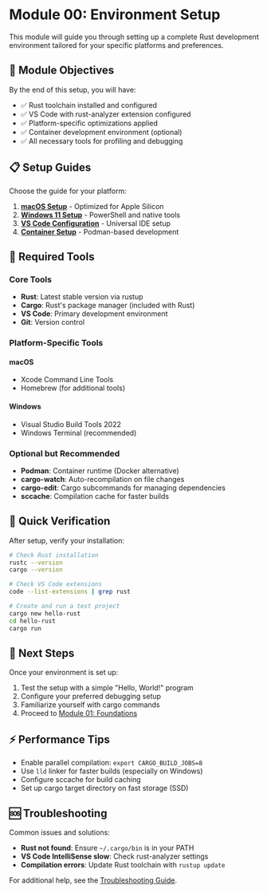 # Module 00: Environment Setup

This module will guide you through setting up a complete Rust development environment tailored for your specific platforms and preferences.

## 🎯 Module Objectives

By the end of this setup, you will have:

- ✅ Rust toolchain installed and configured
- ✅ VS Code with rust-analyzer extension configured
- ✅ Platform-specific optimizations applied
- ✅ Container development environment (optional)
- ✅ All necessary tools for profiling and debugging

## 📋 Setup Guides

Choose the guide for your platform:

1. **[macOS Setup](macos-setup.md)** - Optimized for Apple Silicon
2. **[Windows 11 Setup](windows-11-setup.md)** - PowerShell and native tools
3. **[VS Code Configuration](vscode-configuration.md)** - Universal IDE setup
4. **[Container Setup](container-setup.md)** - Podman-based development

## 🔧 Required Tools

### Core Tools
- **Rust**: Latest stable version via rustup
- **Cargo**: Rust's package manager (included with Rust)
- **VS Code**: Primary development environment
- **Git**: Version control

### Platform-Specific Tools

#### macOS
- Xcode Command Line Tools
- Homebrew (for additional tools)

#### Windows
- Visual Studio Build Tools 2022
- Windows Terminal (recommended)

### Optional but Recommended
- **Podman**: Container runtime (Docker alternative)
- **cargo-watch**: Auto-recompilation on file changes
- **cargo-edit**: Cargo subcommands for managing dependencies
- **sccache**: Compilation cache for faster builds

## 🏃 Quick Verification

After setup, verify your installation:

```bash
# Check Rust installation
rustc --version
cargo --version

# Check VS Code extensions
code --list-extensions | grep rust

# Create and run a test project
cargo new hello-rust
cd hello-rust
cargo run
```

## 🚀 Next Steps

Once your environment is set up:

1. Test the setup with a simple "Hello, World!" program
2. Configure your preferred debugging setup
3. Familiarize yourself with cargo commands
4. Proceed to [Module 01: Foundations](../01-foundations/README.md)

## ⚡ Performance Tips

- Enable parallel compilation: `export CARGO_BUILD_JOBS=8`
- Use `lld` linker for faster builds (especially on Windows)
- Configure sccache for build caching
- Set up cargo target directory on fast storage (SSD)

## 🆘 Troubleshooting

Common issues and solutions:

- **Rust not found**: Ensure `~/.cargo/bin` is in your PATH
- **VS Code IntelliSense slow**: Check rust-analyzer settings
- **Compilation errors**: Update Rust toolchain with `rustup update`

For additional help, see the [Troubleshooting Guide](../resources/troubleshooting.md).
